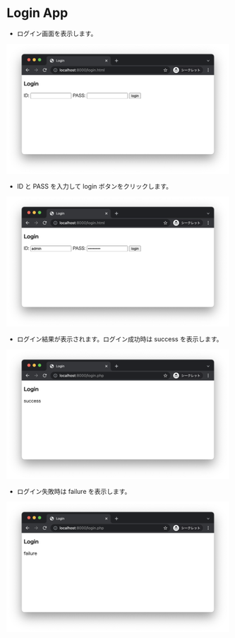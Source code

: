 # Login App

* ログイン画面を表示します。

<img src="img/04.png" width="800px">

* ID と PASS を入力して login ボタンをクリックします。

<img src="img/05.png" width="800px">

* ログイン結果が表示されます。ログイン成功時は success を表示します。

<img src="img/06.png" width="800px">

* ログイン失敗時は failure を表示します。

<img src="img/07.png" width="800px">

